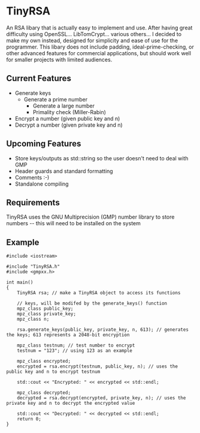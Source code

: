 # TinyRSA

An RSA libary that is actually easy to implement and use. After having great 
difficulty using OpenSSL... LibTomCrypt... various others... I decided to make my 
own instead, designed for simplicity and ease of use for the programmer. This 
libary does not include padding, ideal-prime-checking, or other advanced features 
for commercial applications, but should work well for smaller projects with limited 
audiences.


## Current Features

- Generate keys
   - Generate a prime number
       - Generate a large number
       - Primality check (Miller-Rabin)
- Encrypt a number (given public key and n)
- Decrypt a number (given private key and n)


## Upcoming Features

- Store keys/outputs as std::string so the user doesn't need to deal 
with GMP
- Header guards and standard formatting
- Comments :-)
- Standalone compiling


## Requirements

TinyRSA uses the GNU Multiprecision (GMP) number library to store numbers -- 
this will need to be installed on the system


## Example

```
#include <iostream>

#include "TinyRSA.h"
#include <gmpxx.h>

int main()
{
    TinyRSA rsa; // make a TinyRSA object to access its functions

    // keys, will be modifed by the generate_keys() function
    mpz_class public_key;
    mpz_class private_key;
    mpz_class n;
    
    rsa.generate_keys(public_key, private_key, n, 613); // generates the keys; 613 represents a 2048-bit encryption

    mpz_class testnum; // test number to encrypt
    testnum = "123"; // using 123 as an example

    mpz_class encrypted;
    encrypted = rsa.encrypt(testnum, public_key, n); // uses the public key and n to encrypt testnum

    std::cout << "Encrypted: " << encrypted << std::endl;

    mpz_class decrypted;
    decrypted = rsa.decrypt(encrypted, private_key, n); // uses the private key and n to decrypt the encrypted value

    std::cout << "Decrypted: " << decrypted << std::endl;
    return 0;
}
```
